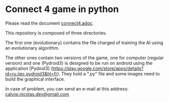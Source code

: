 # Connect 4 game in python



Please read the document [connect4.adoc](./connect4.adoc).

This repository is composed of three directories.

The first one (evolutionary) contains the file charged of training the AI using an evolutionary algorithm. 

The other ones contain two versions of the game, one for computer (regular version) and one (Pydroid3) is designed to be run on android using the application [Pydoid3] (https://play.google.com/store/apps/details?id=ru.iiec.pydroid3&hl=fr). They hold a ".py" file and some images need to build the graphical interface.


In case of problem, you can send an e-mail at this address: calvisi.nicolas.dev@gmail.com
